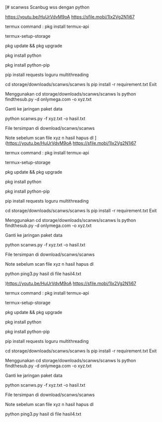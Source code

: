 [# scanwss
Scanbug wss dengan python

https://youtu.be/HuUrVdvM9oA
https://sfile.mobi/1Ix2Vg2N1i67

termux command :
pkg install termux-api

termux-setup-storage

pkg update && pkg upgrade

pkg install python

pkg install python-pip

pip install requests loguru multithreading

cd storage/downloads/scanws/scanws
ls
pip install -r requirement.txt
Exit

Menggunakan
cd storage/downloads/scanws/scanws
ls
python findthesub.py -d onlymega.com -o xyz.txt

Ganti ke jaringan paket data

python scanws.py -f xyz.txt -o hasil.txt

File tersimpan di download/scanws/scanws

Note sebelum scan file xyz n hasil hapus dl
](https://youtu.be/HuUrVdvM9oA
https://sfile.mobi/1Ix2Vg2N1i67

termux command :
pkg install termux-api

termux-setup-storage

pkg update && pkg upgrade

pkg install python

pkg install python-pip

pip install requests loguru multithreading

cd storage/downloads/scanws/scanws
ls
pip install -r requirement.txt
Exit

Menggunakan
cd storage/downloads/scanws/scanws
ls
python findthesub.py -d onlymega.com -o xyz.txt

Ganti ke jaringan paket data

python scanws.py -f xyz.txt -o hasil.txt

File tersimpan di download/scanws/scanws

Note sebelum scan file xyz n hasil hapus dl

python ping3.py
hasil di file hasil4.txt


)https://youtu.be/HuUrVdvM9oA
https://sfile.mobi/1Ix2Vg2N1i67

termux command :
pkg install termux-api

termux-setup-storage

pkg update && pkg upgrade

pkg install python

pkg install python-pip

pip install requests loguru multithreading

cd storage/downloads/scanws/scanws
ls
pip install -r requirement.txt
Exit

Menggunakan
cd storage/downloads/scanws/scanws
ls
python findthesub.py -d onlymega.com -o xyz.txt

Ganti ke jaringan paket data

python scanws.py -f xyz.txt -o hasil.txt

File tersimpan di download/scanws/scanws

Note sebelum scan file xyz n hasil hapus dl

python ping3.py
hasil di file hasil4.txt


